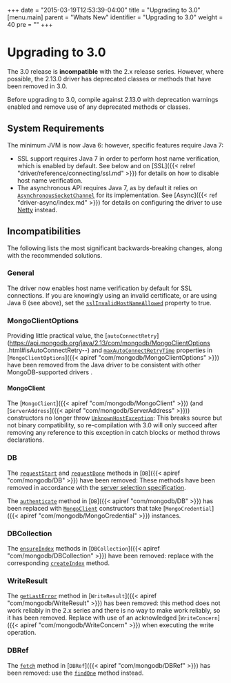 +++
date = "2015-03-19T12:53:39-04:00"
title = "Upgrading to 3.0"
[menu.main]
  parent = "Whats New"
  identifier = "Upgrading to 3.0"
  weight = 40
  pre = "<i class='fa fa-wrench'></i>"
+++

# Upgrading to 3.0

The 3.0 release is **incompatible** with the 2.x release series. However, where possible, the 2.13.0 driver has deprecated classes or 
methods that have been removed in 3.0.

Before upgrading to 3.0, compile against 2.13.0 with deprecation warnings enabled and remove use of any deprecated methods or classes.

## System Requirements

The minimum JVM is now Java 6: however, specific features require Java 7:

- SSL support requires Java 7 in order to perform host name verification, which is enabled by default.  See below and on
[SSL]({{< relref "driver/reference/connecting/ssl.md" >}}) for details on how to disable host name verification.
- The asynchronous API requires Java 7, as by default it relies on
[`AsynchronousSocketChannel`](http://docs.oracle.com/javase/7/docs/api/java/nio/channels/AsynchronousSocketChannel.html) for
its implementation.  See [Async]({{< ref "driver-async/index.md" >}}) for details on configuring the driver to use [Netty](http://netty.io/) instead.

## Incompatibilities

The following lists the most significant backwards-breaking changes, along with the recommended solutions.

### General

The driver now enables host name verification by default for SSL connections.  If you are knowingly using an invalid certificate, or are 
using Java 6 (see above), set the 
[`sslInvalidHostNameAllowed`](http://api.mongodb.org/java/3.0/com/mongodb/MongoClientOptions.html#isSslInvalidHostNameAllowed--)
property to true.

### MongoClientOptions

Providing little practical value, 
the [`autoConnectRetry`](https://api.mongodb.org/java/2.13/com/mongodb/MongoClientOptions .html#isAutoConnectRetry--) and
[`maxAutoConnectRetryTime`](https://api.mongodb.org/java/2.13/com/mongodb/MongoClientOptions.html#getMaxAutoConnectRetryTime--) 
properties in
[`MongoClientOptions`]({{< apiref "com/mongodb/MongoClientOptions" >}}) have been removed from the Java driver to be consistent with other 
MongoDB-supported drivers .

#### MongoClient

The [`MongoClient`]({{< apiref "com/mongodb/MongoClient" >}}) (and
[`ServerAddress`]({{< apiref "com/mongodb/ServerAddress" >}})) constructors no longer throw
[`UnknownHostException`](http://docs.oracle.com/javase/8/docs/api/java/net/UnknownHostException.html): This breaks source but not binary
compatibility, so re-compilation with 3.0 will only succeed after removing any reference to this exception in catch blocks or method
throws declarations.

### DB

The [`requestStart`](https://api.mongodb.org/java/2.13/com/mongodb/DB.html#requestStart--) and
[`requestDone`](https://api.mongodb.org/java/2.13/com/mongodb/DB.html#requestDone--) methods in
[`DB`]({{< apiref "com/mongodb/DB" >}}) have been removed: These methods have been removed in accordance with the
[server selection specification](https://github.com/mongodb/specifications/blob/master/source/server-selection/server-selection.rst#what-happened-to-pinning).

The [`authenticate`](https://api.mongodb.org/java/2.13/com/mongodb/DB.html#authenticate-java.lang.String-char:A-) method in
[`DB`]({{< apiref "com/mongodb/DB" >}}) has been replaced with
[`MongoClient`](http://api.mongodb.org/java/3.0/com/mongodb/MongoClient.html#MongoClient-java.util.List-java.util.List-) constructors that
take [`MongoCredential`]({{< apiref "com/mongodb/MongoCredential" >}}) instances.

### DBCollection

The [`ensureIndex`](https://api.mongodb.org/java/2.13/com/mongodb/DBCollection.html#ensureIndex-com.mongodb.DBObject-) methods in
[`DBCollection`]({{< apiref "com/mongodb/DBCollection" >}}) have been removed:
replace with the corresponding
[`createIndex`](https://api.mongodb.org/java/2.13/com/mongodb/DBCollection.html#createIndex-com.mongodb.DBObject-) method.

### WriteResult

The [`getLastError`](http://api.mongodb.org/java/2.13/com/mongodb/WriteResult.html#getLastError--) method in
[`WriteResult`]({{< apiref "com/mongodb/WriteResult" >}}) has been removed: this method does not work reliably in
the 2.x series and there is no way to make work reliably, so it has been removed.  Replace with use of an acknowledged 
[`WriteConcern`]({{< apiref "com/mongodb/WriteConcern" >}}) when executing the write operation.

### DBRef

The [`fetch`](https://api.mongodb.org/java/2.13/com/mongodb/DBRefBase.html#fetch--) method in
[`DBRef`]({{< apiref "com/mongodb/DBRef" >}}) has been removed: use the
[`findOne`](https://api.mongodb.org/java/3.0/com/mongodb/DBCollection.html#findOne-java.lang.Object-) method instead.
